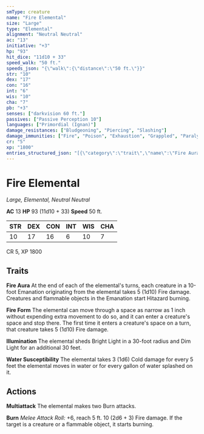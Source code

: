 ```yaml
---
smType: creature
name: "Fire Elemental"
size: "Large"
type: "Elemental"
alignment: "Neutral Neutral"
ac: "13"
initiative: "+3"
hp: "93"
hit_dice: "11d10 + 33"
speed_walk: "50 ft."
speeds_json: "{\"walk\":{\"distance\":\"50 ft.\"}}"
str: "10"
dex: "17"
con: "16"
int: "6"
wis: "10"
cha: "7"
pb: "+3"
senses: ["darkvision 60 ft."]
passives: ["Passive Perception 10"]
languages: ["Primordial (Ignan)"]
damage_resistances: ["Bludgeoning", "Piercing", "Slashing"]
damage_immunities: ["Fire", "Poison", "Exhaustion", "Grappled", "Paralyzed", "Petrified", "Poisoned", "Prone", "Restrained", "Unconscious"]
cr: "5"
xp: "1800"
entries_structured_json: "[{\"category\":\"trait\",\"name\":\"Fire Aura\",\"text\":\"At the end of each of the elemental's turns, each creature in a 10-foot Emanation originating from the elemental takes 5 (1d10) Fire damage. Creatures and flammable objects in the Emanation start Hitazard burning.\",\"target\":\"each creature in a 10-foot Emanation originating from the elemental takes 5 (1d10) Fire damage\",\"damage\":\"5 (1d10) Fire\"},{\"category\":\"trait\",\"name\":\"Fire Form\",\"text\":\"The elemental can move through a space as narrow as 1 inch without expending extra movement to do so, and it can enter a creature's space and stop there. The first time it enters a creature's space on a turn, that creature takes 5 (1d10) Fire damage.\",\"damage\":\"5 (1d10) Fire\"},{\"category\":\"trait\",\"name\":\"Illumination\",\"text\":\"The elemental sheds Bright Light in a 30-foot radius and Dim Light for an additional 30 feet.\"},{\"category\":\"trait\",\"name\":\"Water Susceptibility\",\"text\":\"The elemental takes 3 (1d6) Cold damage for every 5 feet the elemental moves in water or for every gallon of water splashed on it.\",\"damage\":\"3 (1d6) Cold\"},{\"category\":\"action\",\"name\":\"Multiattack\",\"text\":\"The elemental makes two Burn attacks.\"},{\"category\":\"action\",\"name\":\"Burn\",\"text\":\"*Melee Attack Roll:* +6, reach 5 ft. 10 (2d6 + 3) Fire damage. If the target is a creature or a flammable object, it starts burning.\",\"kind\":\"Melee Attack Roll\",\"to_hit\":\"+6\",\"range\":\"5 ft\",\"damage\":\"10 (2d6 + 3) Fire\"}]"
---
```


# Fire Elemental
*Large, Elemental, Neutral Neutral*

**AC** 13
**HP** 93 (11d10 + 33)
**Speed** 50 ft.

| STR | DEX | CON | INT | WIS | CHA |
| --- | --- | --- | --- | --- | --- |
| 10 | 17 | 16 | 6 | 10 | 7 |

CR 5, XP 1800

## Traits

**Fire Aura**
At the end of each of the elemental's turns, each creature in a 10-foot Emanation originating from the elemental takes 5 (1d10) Fire damage. Creatures and flammable objects in the Emanation start Hitazard burning.

**Fire Form**
The elemental can move through a space as narrow as 1 inch without expending extra movement to do so, and it can enter a creature's space and stop there. The first time it enters a creature's space on a turn, that creature takes 5 (1d10) Fire damage.

**Illumination**
The elemental sheds Bright Light in a 30-foot radius and Dim Light for an additional 30 feet.

**Water Susceptibility**
The elemental takes 3 (1d6) Cold damage for every 5 feet the elemental moves in water or for every gallon of water splashed on it.

## Actions

**Multiattack**
The elemental makes two Burn attacks.

**Burn**
*Melee Attack Roll:* +6, reach 5 ft. 10 (2d6 + 3) Fire damage. If the target is a creature or a flammable object, it starts burning.
